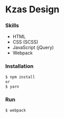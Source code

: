# Kzas Design

### Skills

* HTML
* CSS (SCSS)
* JavaScript (jQuery)
* Webpack

### Installation

```sh
$ npm install
or
$ yarn
```

### Run

```sh
$ webpack
```

